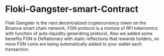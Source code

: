 # Floki-Gangster-smart-Contract
Floki Gangster is the next decentralized cryptocurrency token on the Binance smart chain network. 
FGN protocol is a mixture of RFI tokenomics with function of auto-liquidity generating protocol, Also we added some benefits
FGN  is Deflationary with static reflections that rewards holders, so more FGN coins are being automatically added to your wallet each transaction.
